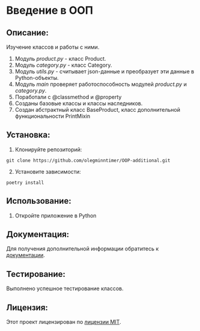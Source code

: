 # Введение в ООП

## Описание:

Изучение классов и работы с ними.

1. Модуль *product.py* - класс Product.
2. Модуль *category.py* - класс Category.
3. Модуль *utils.py* - считывает json-данные и преобразует эти данные в Python-объекты.
4. Модуль *main* проверяет работоспособность модулей *product.py* и *category.py*.
5. Поработали с @classmethod и @property
6. Созданы базовые классы и классы наследников.
7. Создан абстрактный класс BaseProduct, класс дополнительной функциональности PrintMixin

## Установка:

1. Клонируйте репозиторий:
```
git clone https://github.com/olegminntimer/OOP-additional.git
```
2. Установите зависимости:
```
poetry install
```
## Использование:

1. Откройте приложение в Python

## Документация:

Для получения дополнительной информации обратитесь к [документации](docs/README.md).
## Тестирование:

Выполнено успешное тестирование классов.

## Лицензия:

Этот проект лицензирован по [лицензии MIT](LICENSE).
